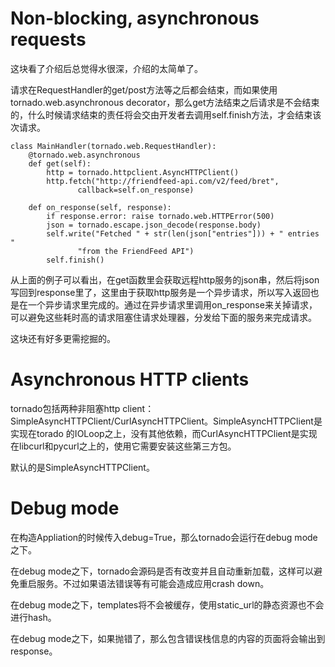 # Non-blocking, asynchronous requests

这块看了介绍后总觉得水很深，介绍的太简单了。

请求在RequestHandler的get/post方法等之后都会结束，而如果使用tornado.web.asynchronous decorator，那么get方法结束之后请求是不会结束的，什么时候请求结束的责任将会交由开发者去调用self.finish方法，才会结束该次请求。

    class MainHandler(tornado.web.RequestHandler):
        @tornado.web.asynchronous
        def get(self):
            http = tornado.httpclient.AsyncHTTPClient()
            http.fetch("http://friendfeed-api.com/v2/feed/bret",
                   callback=self.on_response)

        def on_response(self, response):
            if response.error: raise tornado.web.HTTPError(500)
            json = tornado.escape.json_decode(response.body)
            self.write("Fetched " + str(len(json["entries"])) + " entries "
                   "from the FriendFeed API")
            self.finish()

从上面的例子可以看出，在get函数里会获取远程http服务的json串，然后将json写回到response里了，这里由于获取http服务是一个异步请求，所以写入返回也是在一个异步请求里完成的。通过在异步请求里调用on_response来关掉请求，可以避免这些耗时高的请求阻塞住请求处理器，分发给下面的服务来完成请求。

这块还有好多更需挖掘的。

# Asynchronous HTTP clients

tornado包括两种非阻塞http client：SimpleAsyncHTTPClient/CurlAsyncHTTPClient。SimpleAsyncHTTPClient是实现在torado 的IOLoop之上，没有其他依赖，而CurlAsyncHTTPClient是实现在libcurl和pycurl之上的，使用它需要安装这些第三方包。

默认的是SimpleAsyncHTTPClient。

# Debug mode

在构造Appliation的时候传入debug=True，那么tornado会运行在debug mode之下。

在debug mode之下，tornado会源码是否有改变并且自动重新加载，这样可以避免重启服务。不过如果语法错误等有可能会造成应用crash down。

在debug mode之下，templates将不会被缓存，使用static_url的静态资源也不会进行hash。

在debug mode之下，如果抛错了，那么包含错误栈信息的内容的页面将会输出到response。


